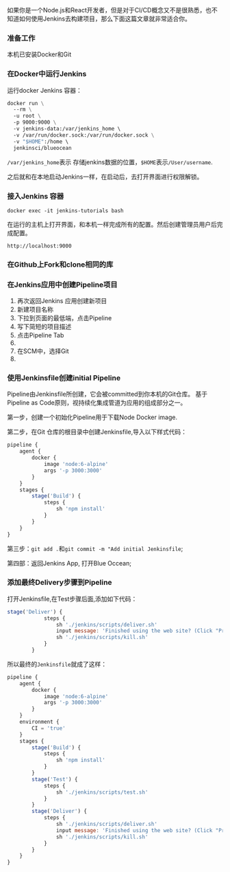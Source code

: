 如果你是一个Node.js和React开发者，但是对于CI/CD概念又不是很熟悉，也不知道如何使用Jenkins去构建项目，那么下面这篇文章就非常适合你。

### 准备工作

本机已安装Docker和Git

### 在Docker中运行Jenkins

运行docker Jenkins 容器：

```dockerfile
docker run \
  --rm \
  -u root \
  -p 9000:9000 \
  -v jenkins-data:/var/jenkins_home \ 
  -v /var/run/docker.sock:/var/run/docker.sock \
  -v "$HOME":/home \ 
  jenkinsci/blueocean
```

`/var/jenkins_home`表示 存储jenkins数据的位置，`$HOME`表示`/User/username`.

之后就和在本地启动Jenkins一样，在启动后，去打开界面进行权限解锁。

### 接入Jenkins 容器

```
docker exec -it jenkins-tutorials bash
```

在运行的主机上打开界面，和本机一样完成所有的配置。然后创建管理员用户后完成配置。
```
http://localhost:9000
```

### 在Github上Fork和clone相同的库

### 在Jenkins应用中创建Pipeline项目

1. 再次返回Jenkins 应用创建新项目
2. 新建项目名称
3. 下拉到页面的最低端，点击Pipeline
4. 写下简短的项目描述
5. 点击Pipeline Tab
6. 
7. 在SCM中，选择Git
8.  

### 使用Jenkinsfile创建initial Pipeline

Pipeline由Jenkinsfile所创建，它会被committed到你本机的Git仓库。
基于Pipeline as Code原则，视持续化集成管道为应用的组成部分之一。

第一步，创建一个初始化Pipeline用于下载Node Docker image. 

第二步，在Git 仓库的根目录中创建Jenkinsfile,导入以下样式代码：

```javascript
pipeline {
    agent {
        docker {
            image 'node:6-alpine' 
            args '-p 3000:3000' 
        }
    }
    stages {
        stage('Build') { 
            steps {
                sh 'npm install' 
            }
        }
    }
}
```

第三步：`git add .`和`git commit -m "Add initial Jenkinsfile`;

第四部：返回Jenkins App, 打开Blue Occean;

### 添加最终Delivery步骤到Pipeline

打开Jenkinsfile,在Test步骤后面,添加如下代码：

```javascript
stage('Deliver') {
            steps {
                sh './jenkins/scripts/deliver.sh'
                input message: 'Finished using the web site? (Click "Proceed" to continue)'
                sh './jenkins/scripts/kill.sh'
            }
        }
```

所以最终的`Jenkinsfile`就成了这样：

```javascript
pipeline {
    agent {
        docker {
            image 'node:6-alpine'
            args '-p 3000:3000'
        }
    }
    environment { 
        CI = 'true'
    }
    stages {
        stage('Build') {
            steps {
                sh 'npm install'
            }
        }
        stage('Test') {
            steps {
                sh './jenkins/scripts/test.sh'
            }
        }
        stage('Deliver') { 
            steps {
                sh './jenkins/scripts/deliver.sh' 
                input message: 'Finished using the web site? (Click "Proceed" to continue)' 
                sh './jenkins/scripts/kill.sh' 
            }
        }
    }
}
```

